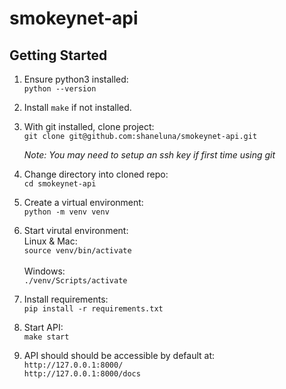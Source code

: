 # smokeynet-api

## Getting Started

1. Ensure python3 installed:<br>
   `python --version`

2. Install `make` if not installed.<br>

2. With git installed, clone project:<br>
   `git clone git@github.com:shaneluna/smokeynet-api.git`

   _Note: You may need to setup an ssh key if first time using git_

3. Change directory into cloned repo:<br>
   `cd smokeynet-api`

4. Create a virtual environment:<br>
   `python -m venv venv`

5. Start virutal environment:<br>
   Linux & Mac:<br>
   `source venv/bin/activate`<br><br>
   Windows:<br>
   `./venv/Scripts/activate`

6. Install requirements:<br>
   `pip install -r requirements.txt`

7. Start API:<br>
   `make start`

8. API should should be accessible by default at:<br>
`http://127.0.0.1:8000/`<br>
`http://127.0.0.1:8000/docs`